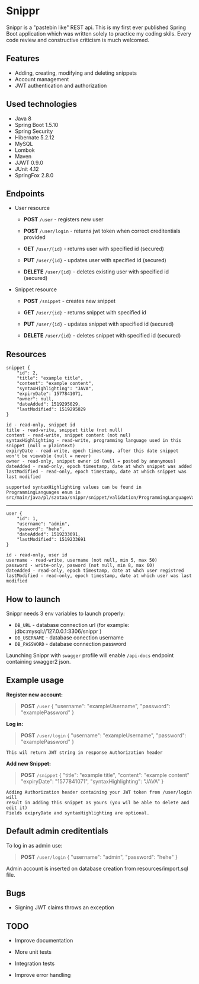 # Snippr

Snippr is a "pastebin like" REST api. This is my first ever published Spring Boot application which was written solely to practice my coding skils. Every code review and constructive criticism is much welcomed.


## Features

- Adding, creating, modifying and deleting snippets
- Account management
- JWT authentication and authorization

## Used technologies

- Java 8
- Spring Boot 1.5.10
- Spring Security
- Hibernate 5.2.12
- MySQL
- Lombok 
- Maven
- JJWT 0.9.0
- JUnit 4.12
- SpringFox 2.8.0

## Endpoints

- User resource

  - **POST** `/user` - registers new user

  - **POST** `/user/login` - returns jwt token when correct creditentials provided

  - **GET** `/user/{id}` - returns user with specified id (secured)

  - **PUT** `/user/{id}` - updates user with specified id (secured)

  - **DELETE** `/user/{id}` - deletes existing user with specified id (secured)


- Snippet resource

  - **POST** `/snippet` - creates new snippet

  - **GET** `/user/{id}` - returns snippet with specified id

  - **PUT** `/user/{id}` - updates snippet with specified id (secured)

  - **DELETE** `/user/{id}` - deletes snippet with specified id (secured)

## Resources
		
	
	snippet {
	    "id": 2,
	    "title": "example title",
	    "content": "example content",
	    "syntaxHighlighting": "JAVA",
	    "expiryDate": 1577841071,
	    "owner": null,
	    "dateAdded": 1519295029,
	    "lastModified": 1519295029
	}

	id - read-only, snippet id
	title - read-write, snippet title (not null)
	content - read-write, snippet content (not nul)
	syntaxHighlighting - read-write, programming language used in this snippet (null = plaintext)
	expiryDate - read-write, epoch timestamp, after this date snippet won't be viewable (null = never)
	owner - read-only, snippet owner id (null = posted by anonymous)
	dateAdded - read-only, epoch timestamp, date at whch snippet was added
	lastModified - read-only, epoch timestamp, date at which snippet was last modified
	
	supported syntaxHighlighting values can be found in ProgrammingLanguages enum in 
	src/main/java/pl/szotaa/snippr/snippet/validation/ProgrammingLanguageValidator.java


----------

		
	user {
	    "id": 1,
	    "username": "admin",
	    "pasword": "hehe",
	    "dateAdded": 1519233691,
	    "lastModified": 1519233691
    }
    
    id - read-only, user id
    username - read-write, username (not null, min 5, max 50)
    password - write-only, pasword (not null, min 8, max 60)
	dateAdded - read-only, epoch timestamp, date at whch user registred
	lastModified - read-only, epoch timestamp, date at which user was last modified
	
			
## How to launch

Snippr needs 3 env variables to launch properly:

- `DB_URL` - database connection url (for example: jdbc:mysql://127.0.0.1:3306/snippr )
- `DB_USERNAME` - database conection username
- `DB_PASSWORD` - database connection password


Launching Snippr with `swagger` profile will enable `/api-docs` endpoint containing swagger2 json.

## Example usage

**Register new account:**	

> **POST** `/user`
> {
> "username": "exampleUsername",
	"password": "examplePassword"
> }

**Log in:**

>**POST** `/user/login`
> {
> "username": "exampleUsername",
	"password": "examplePassword"
> }

	This wil return JWT string in response Authorization header

**Add new Snippet:**

>**POST** `/snippet`
> {
  "title": "example title",
  "content": "example content"
  "expiryDate": "1577841071",
  "syntaxHighlighting": "JAVA"
}

	Adding Authorization header containing your JWT token from /user/login will 
	result in adding this snippet as yours (you wil be able to delete and edit it)
	Fields exipryDate and syntaxHighlighting are optional.

## Default admin creditentials

To log in as admin use:
>**POST** `/user/login`
> {
> "username": "admin",
	"password": "hehe"
> }

Admin account is inserted on database creation from resources/import.sql file.

## Bugs

- Signing JWT claims throws an exception

## TODO

- Improve documentation

- More unit tests

- Integration tests

- Improve error handling
